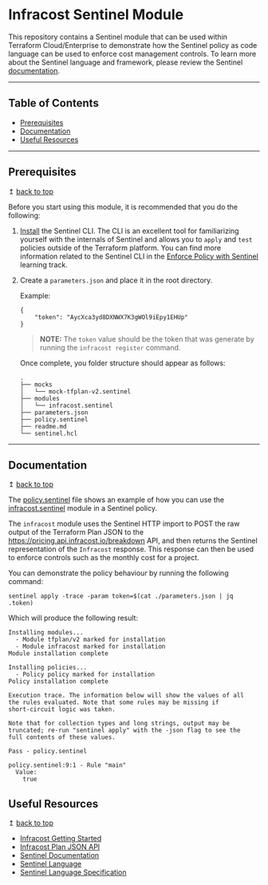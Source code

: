 # Infracost Sentinel Module

This repository contains a Sentinel module that can be used within Terraform Cloud/Enterprise to demonstrate how the Sentinel policy as code language can be used to enforce cost management controls. To learn more about the Sentinel language and framework, please review the Sentinel [documentation](https://docs.hashicorp.com/sentinel/).

---

## Table of Contents
- [Prerequisites](#Prerequisites)
- [Documentation](#documentation)
- [Useful Resources](#useful-resources)

---

## Prerequisites

↥ [back to top](#table-of-contents)

Before you start using this module, it is recommended that you do the following:

1. [Install](https://docs.hashicorp.com/sentinel/intro/getting-started/install/) the Sentinel CLI. The CLI is an excellent tool for familiarizing yourself with the internals of Sentinel and allows you to `apply` and `test` policies outside of the Terraform platform. You can find more information related to the Sentinel CLI in the [Enforce Policy with Sentinel](https://learn.hashicorp.com/tutorials/terraform/policy-quickstart?in=terraform/cloud-get-started) learning track.

2. Create a `parameters.json` and place it in the root directory.

    Example:
    ```
    {
        "token": "AycXca3yd8DXNWX7K3gWOl9iEpy1EHUp"
    }
    ```

    > **NOTE:** The `token` value should be the token that was generate by running the `infracost register` command.

    Once complete, you folder structure should appear as follows:

    ```
    .
    ├── mocks
    │   └── mock-tfplan-v2.sentinel
    ├── modules
    │   └── infracost.sentinel
    ├── parameters.json
    ├── policy.sentinel
    ├── readme.md
    └── sentinel.hcl
    ```

---

## Documentation

↥ [back to top](#table-of-contents)

The [policy.sentinel](./policy.sentinel) file shows an example of how you can use the [infracost.sentinel](./modules/infracost.sentinel) module in a Sentinel policy.

The `infracost` module uses the Sentinel HTTP import to POST the raw output of the Terraform Plan JSON to the https://pricing.api.infracost.io/breakdown API, and then returns the Sentinel representation of the `Infracost` response. This response can then be used to enforce controls such as the monthly cost for a project.

You can demonstrate the policy behaviour by running the following command:

```
sentinel apply -trace -param token=$(cat ./parameters.json | jq .token)
```

Which will produce the following result:

```
Installing modules...
  - Module tfplan/v2 marked for installation
  - Module infracost marked for installation
Module installation complete

Installing policies...
  - Policy policy marked for installation
Policy installation complete

Execution trace. The information below will show the values of all
the rules evaluated. Note that some rules may be missing if
short-circuit logic was taken.

Note that for collection types and long strings, output may be
truncated; re-run "sentinel apply" with the -json flag to see the
full contents of these values.

Pass - policy.sentinel

policy.sentinel:9:1 - Rule "main"
  Value:
    true
```

## Useful Resources

↥ [back to top](#table-of-contents)
- [Infracost Getting Started](https://www.infracost.io/docs/)
- [Infracost Plan JSON API](https://www.infracost.io/docs/integrations/infracost_api/)
- [Sentinel Documentation](https://docs.hashicorp.com/sentinel/)
- [Sentinel Language](https://docs.hashicorp.com/sentinel/language/)
- [Sentinel Language Specification](https://docs.hashicorp.com/sentinel/language/spec/)